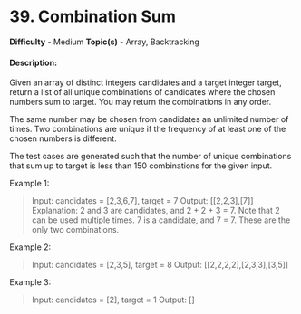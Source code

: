 # 39. Combination Sum
**Difficulty** - Medium
**Topic(s)** - Array, Backtracking 

#### Description:
Given an array of distinct integers candidates and a target integer target, return a list of all unique combinations of candidates where the chosen numbers sum to target. You may return the combinations in any order.

The same number may be chosen from candidates an unlimited number of times. Two combinations are unique if the 
frequency of at least one of the chosen numbers is different.

The test cases are generated such that the number of unique combinations that sum up to target is less than 150 combinations for the given input.
 

Example 1:

>Input: candidates = [2,3,6,7], target = 7
>Output: [[2,2,3],[7]]
>Explanation:
>2 and 3 are candidates, and 2 + 2 + 3 = 7. Note that 2 can be used multiple times.
>7 is a candidate, and 7 = 7.
>These are the only two combinations.

Example 2:

>Input: candidates = [2,3,5], target = 8
>Output: [[2,2,2,2],[2,3,3],[3,5]]

Example 3:

>Input: candidates = [2], target = 1
>Output: []
